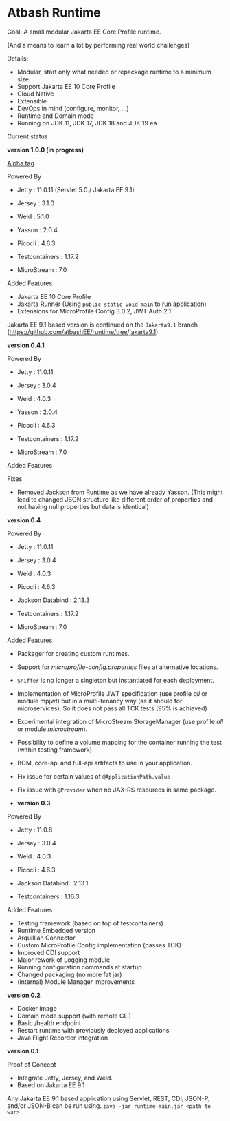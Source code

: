 # Atbash Runtime

Goal: A small modular Jakarta EE Core Profile runtime.

(And a means to learn a lot by performing real world challenges)

Details:

- Modular, start only what needed or repackage runtime to a minimum size.
- Support Jakarta EE 10 Core Profile
- Cloud Native
- Extensible
- DevOps in mind (configure, monitor, ...)
- Runtime and Domain mode
- Running on JDK 11, JDK 17, JDK 18 and JDK 19 ea


Current status

**version 1.0.0 (in progress)**

[Alpha tag](https://github.com/atbashEE/runtime/releases/tag/1.0.0.Alpha)

Powered By

- Jetty : 11.0.11 (Servlet 5.0 / Jakarta EE 9.1)
- Jersey : 3.1.0
- Weld : 5.1.0
- Yasson : 2.0.4
- Picocli : 4.6.3

- Testcontainers : 1.17.2
- MicroStream : 7.0


Added Features

- Jakarta EE 10 Core Profile
- Jakarta Runner (Using `public static void main` to run application)
- Extensions for MicroProfile Config 3.0.2, JWT Auth 2.1

Jakarta EE 9.1 based version is continued on the `Jakarta9.1` branch (https://github.com/atbashEE/runtime/tree/jakarta9.1)

**version 0.4.1**

Powered By

- Jetty : 11.0.11
- Jersey : 3.0.4
- Weld : 4.0.3
- Yasson : 2.0.4
- Picocli : 4.6.3

- Testcontainers : 1.17.2
- MicroStream : 7.0


Added Features

Fixes

- Removed Jackson from Runtime as we have already Yasson. (This might lead to changed JSON structure like different order of properties and not having null properties but data is identical)

**version 0.4**

Powered By

- Jetty : 11.0.11
- Jersey : 3.0.4
- Weld : 4.0.3
- Picocli : 4.6.3
- Jackson Databind : 2.13.3

- Testcontainers : 1.17.2
- MicroStream : 7.0

Added Features

- Packager for creating custom runtimes.
- Support for _microprofile-config.properties_ files at alternative locations.
- `Sniffer` is no longer a singleton but instantiated for each deployment.
- Implementation of MicroProfile JWT specification (use profile _all_ or module mpjwt) but in a multi-tenancy way (as it should for microservices).  So it does not pass all TCK tests (95% is achieved)
- Experimental integration of MicroStream StorageManager (use profile _all_ or module _microstream_).
- Possibility to define a volume mapping for the container running the test (within testing framework)
- BOM, core-api and full-api artifacts to use in your application.

- Fix issue for certain values of `@ApplicationPath.value`
- Fix issue with `@Provider` when no JAX-RS resources in same package.

- **version 0.3**

Powered By

- Jetty : 11.0.8
- Jersey : 3.0.4
- Weld : 4.0.3
- Picocli : 4.6.3
- Jackson Databind : 2.13.1

- Testcontainers : 1.16.3

Added Features

- Testing framework (based on top of testcontainers)
- Runtime Embedded version
- Arquillian Connector
- Custom MicroProfile Config implementation (passes TCK)
- Improved CDI support
- Major rework of Logging module
- Running configuration commands at startup
- Changed packaging (no more fat jar)
- (internal) Module Manager improvements

**version 0.2**

- Docker image
- Domain mode support (with remote CLI)
- Basic /health endpoint
- Restart runtime with previously deployed applications
- Java Flight Recorder integration

**version 0.1**

Proof of Concept

- Integrate Jetty, Jersey, and Weld.
- Based on Jakarta EE 9.1

Any Jakarta EE 9.1 based application using Servlet, REST, CDI, JSON-P, and/or JSON-B can be run using.
`java -jar runtime-main.jar <path to war>`


